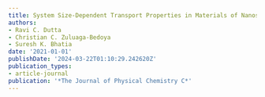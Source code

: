 ```yaml
---
title: System Size-Dependent Transport Properties in Materials of Nanoscale Dimension
authors:
- Ravi C. Dutta
- Christian C. Zuluaga-Bedoya
- Suresh K. Bhatia
date: '2021-01-01'
publishDate: '2024-03-22T01:10:29.242620Z'
publication_types:
- article-journal
publication: '*The Journal of Physical Chemistry C*'
---
```

